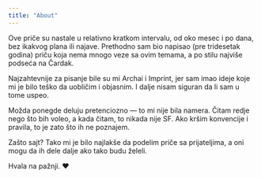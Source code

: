 ```yaml
---
title: "About"
---
```




Ove priče su nastale u relativno kratkom intervalu, od oko mesec i po dana, bez ikakvog plana ili najave. Prethodno sam bio napisao (pre tridesetak godina) priču koja nema mnogo veze sa ovim temama, a po stilu najviše podseća na Čardak.

Najzahtevnije za pisanje bile su mi Archai i Imprint, jer sam imao ideje koje mi je bilo teško da uobličim i objasnim. I dalje nisam siguran da li sam u tome uspeo.

Možda ponegde deluju pretenciozno — to mi nije bila namera. Čitam redje nego što bih voleo, a kada čitam, to nikada nije SF. Ako kršim konvencije i pravila, to je zato što ih ne poznajem.

Zašto sajt? Tako mi je bilo najlakše da podelim priče sa prijateljima, a oni mogu da ih dele dalje ako tako budu želeli.

Hvala na pažnji. ❤
